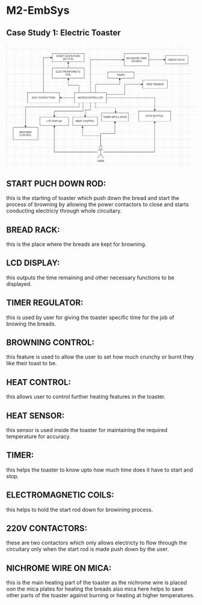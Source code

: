 # M2-EmbSys

## Case Study 1: Electric Toaster

![TOASTER FLOWCHART](https://raw.githubusercontent.com/YR4851/M2-EmbSys/main/CaseStudy/FLOWCHART_TOASTER.png)



## START PUCH DOWN ROD:
this is the starting of toaster which push down the bread and start the process of browning by allowing the power contactors to close and starts conducting electriciy through whole circuitary.

## BREAD RACK:
this is the place where the breads are kept for browning.

## LCD DISPLAY:
this outputs the time remaining and other necessary functions to be displayed.

## TIMER REGULATOR:
this is used by user for giving the toaster specific time for the job of browing the breads.

## BROWNING CONTROL:
this feature is used to allow the user to set how much crunchy or burnt they like their toast to be.

## HEAT CONTROL:
this allows user to control further heating features in the toaster.

## HEAT SENSOR:
this sensor is used inside the toaster for maintaining the required temperature for accuracy.

## TIMER:
this helps the toaster to know upto how much time does it have to start and stop.

## ELECTROMAGNETIC COILS:
this helps to hold the start rod down for browining process.

## 220V CONTACTORS:
these are two contactors which only allows electricty to flow through the circuitary only when the start rod is made push down by the user.

## NICHROME WIRE ON MICA:
this is the main heating part of the toaster as the nichrome wire is placed oon the mica plates for heating the breads also mica here helps to save other parts of the toaster against burning or heating at higher temperatures.

